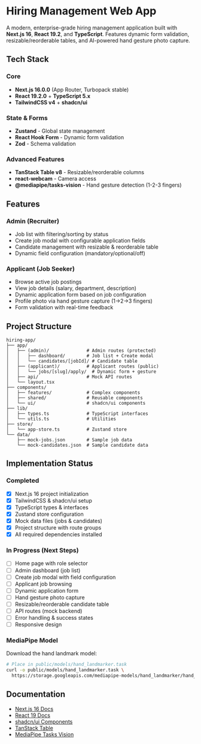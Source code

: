 # Hiring Management Web App

A modern, enterprise-grade hiring management application built with **Next.js 16**, **React 19.2**, and **TypeScript**. Features dynamic form validation, resizable/reorderable tables, and AI-powered hand gesture photo capture.

## Tech Stack

### Core
- **Next.js 16.0.0** (App Router, Turbopack stable)
- **React 19.2.0** + **TypeScript 5.x**
- **TailwindCSS v4** + **shadcn/ui**

### State & Forms
- **Zustand** - Global state management
- **React Hook Form** - Dynamic form validation
- **Zod** - Schema validation

### Advanced Features
- **TanStack Table v8** - Resizable/reorderable columns
- **react-webcam** - Camera access
- **@mediapipe/tasks-vision** - Hand gesture detection (1-2-3 fingers)

## Features

### Admin (Recruiter)
- Job list with filtering/sorting by status
- Create job modal with configurable application fields
- Candidate management with resizable & reorderable table
- Dynamic field configuration (mandatory/optional/off)

### Applicant (Job Seeker)
- Browse active job postings
- View job details (salary, department, description)
- Dynamic application form based on job configuration
- Profile photo via hand gesture capture (1→2→3 fingers)
- Form validation with real-time feedback

## Project Structure

```
hiring-app/
├── app/
│   ├── (admin)/              # Admin routes (protected)
│   │   ├── dashboard/        # Job list + Create modal
│   │   └── candidates/[jobId]/ # Candidate table
│   ├── (applicant)/          # Applicant routes (public)
│   │   └── jobs/[slug]/apply/  # Dynamic form + gesture
│   ├── api/                  # Mock API routes
│   └── layout.tsx
├── components/
│   ├── features/             # Complex components
│   ├── shared/               # Reusable components
│   └── ui/                   # shadcn/ui components
├── lib/
│   ├── types.ts              # TypeScript interfaces
│   └── utils.ts              # Utilities
├── store/
│   └── app-store.ts          # Zustand store
└── data/
    ├── mock-jobs.json        # Sample job data
    └── mock-candidates.json  # Sample candidate data
```

## Implementation Status

### Completed
- [x] Next.js 16 project initialization
- [x] TailwindCSS & shadcn/ui setup
- [x] TypeScript types & interfaces
- [x] Zustand store configuration
- [x] Mock data files (jobs & candidates)
- [x] Project structure with route groups
- [x] All required dependencies installed

### In Progress (Next Steps)
- [ ] Home page with role selector
- [ ] Admin dashboard (job list)
- [ ] Create job modal with field configuration
- [ ] Applicant job browsing
- [ ] Dynamic application form
- [ ] Hand gesture photo capture
- [ ] Resizable/reorderable candidate table
- [ ] API routes (mock backend)
- [ ] Error handling & success states
- [ ] Responsive design

### MediaPipe Model
Download the hand landmark model:
```bash
# Place in public/models/hand_landmarker.task
curl -o public/models/hand_landmarker.task \
  https://storage.googleapis.com/mediapipe-models/hand_landmarker/hand_landmarker/float16/latest/hand_landmarker.task
```

## Documentation

- [Next.js 16 Docs](https://nextjs.org/docs)
- [React 19 Docs](https://react.dev)
- [shadcn/ui Components](https://ui.shadcn.com)
- [TanStack Table](https://tanstack.com/table/latest)
- [MediaPipe Tasks Vision](https://developers.google.com/mediapipe/solutions/vision/hand_landmarker)

